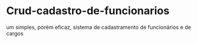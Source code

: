 # Crud-cadastro-de-funcionarios
um simples, porém eficaz, sistema de cadastramento de funcionários e de cargos

